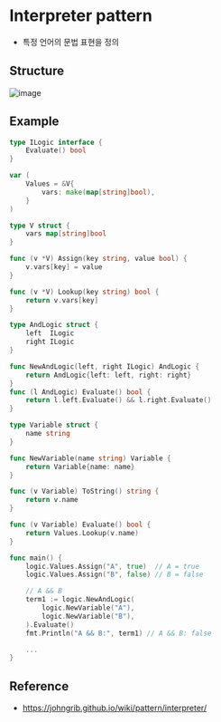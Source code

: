 # Interpreter pattern
- 특정 언어의 문법 표현을 정의

## Structure
![image](https://upload.wikimedia.org/wikipedia/commons/thumb/b/bc/Interpreter_UML_class_diagram.svg/1072px-Interpreter_UML_class_diagram.svg.png)

## Example
```go
type ILogic interface {
    Evaluate() bool
}

var (
    Values = &V{
        vars: make(map[string]bool),
    }
)

type V struct {
    vars map[string]bool
}

func (v *V) Assign(key string, value bool) {
    v.vars[key] = value
}

func (v *V) Lookup(key string) bool {
    return v.vars[key]
}

type AndLogic struct {
	left  ILogic
	right ILogic
}

func NewAndLogic(left, right ILogic) AndLogic {
	return AndLogic{left: left, right: right}
}
func (l AndLogic) Evaluate() bool {
	return l.left.Evaluate() && l.right.Evaluate()
}

type Variable struct {
    name string
}

func NewVariable(name string) Variable {
    return Variable{name: name}
}

func (v Variable) ToString() string {
    return v.name
}

func (v Variable) Evaluate() bool {
    return Values.Lookup(v.name)
}

func main() {
    logic.Values.Assign("A", true)  // A = true
    logic.Values.Assign("B", false) // B = false

    // A && B
    term1 := logic.NewAndLogic(
        logic.NewVariable("A"),
        logic.NewVariable("B"),
    ).Evaluate()
    fmt.Println("A && B:", term1) // A && B: false

    ...
}
```

## Reference
- https://johngrib.github.io/wiki/pattern/interpreter/